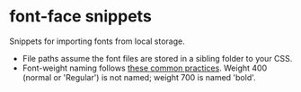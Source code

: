 # font-face snippets

Snippets for importing fonts from local storage.

* File paths assume the font files are stored in a sibling folder to your CSS.
* Font-weight naming follows [these common practices](https://developer.mozilla.org/en/docs/Web/CSS/font-weight#Common_weight_name_mapping). Weight 400 (normal or 'Regular') is not named; weight 700 is named 'bold'.
